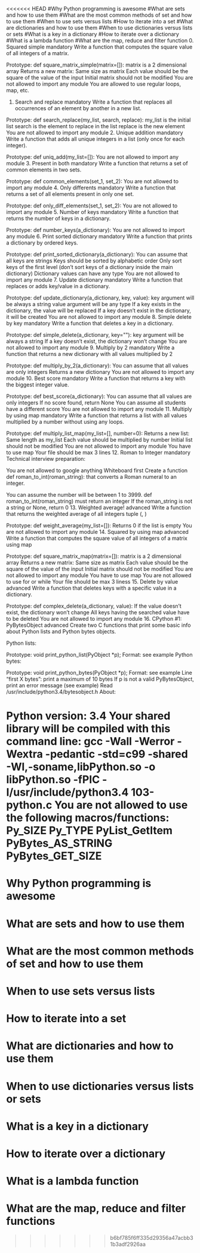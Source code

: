 <<<<<<< HEAD
#Why Python programming is awesome
#What are sets and how to use them
#What are the most common methods of set and how to use them
#When to use sets versus lists
#How to iterate into a set
#What are dictionaries and how to use them
#When to use dictionaries versus lists or sets
#What is a key in a dictionary
#How to iterate over a dictionary
#What is a lambda function
#What are the map, reduce and filter function
0. Squared simple
mandatory
Write a function that computes the square value of all integers of a matrix.

Prototype: def square_matrix_simple(matrix=[]):
matrix is a 2 dimensional array
Returns a new matrix:
Same size as matrix
Each value should be the square of the value of the input
Initial matrix should not be modified
You are not allowed to import any module
You are allowed to use regular loops, map, etc.
1. Search and replace
mandatory
Write a function that replaces all occurrences of an element by another in a new list.

Prototype: def search_replace(my_list, search, replace):
my_list is the initial list
search is the element to replace in the list
replace is the new element
You are not allowed to import any module
2. Unique addition
mandatory
Write a function that adds all unique integers in a list (only once for each integer).

Prototype: def uniq_add(my_list=[]):
You are not allowed to import any module
3. Present in both
mandatory
Write a function that returns a set of common elements in two sets.

Prototype: def common_elements(set_1, set_2):
You are not allowed to import any module
4. Only differents
mandatory
Write a function that returns a set of all elements present in only one set.

Prototype: def only_diff_elements(set_1, set_2):
You are not allowed to import any module
5. Number of keys
mandatory
Write a function that returns the number of keys in a dictionary.

Prototype: def number_keys(a_dictionary):
You are not allowed to import any module
6. Print sorted dictionary
mandatory
Write a function that prints a dictionary by ordered keys.

Prototype: def print_sorted_dictionary(a_dictionary):
You can assume that all keys are strings
Keys should be sorted by alphabetic order
Only sort keys of the first level (don’t sort keys of a dictionary inside the main dictionary)
Dictionary values can have any type
You are not allowed to import any module
7. Update dictionary
mandatory
Write a function that replaces or adds key/value in a dictionary.

Prototype: def update_dictionary(a_dictionary, key, value):
key argument will be always a string
value argument will be any type
If a key exists in the dictionary, the value will be replaced
If a key doesn’t exist in the dictionary, it will be created
You are not allowed to import any module
8. Simple delete by key
mandatory
Write a function that deletes a key in a dictionary.

Prototype: def simple_delete(a_dictionary, key=""):
key argument will be always a string
If a key doesn’t exist, the dictionary won’t change
You are not allowed to import any module
9. Multiply by 2
mandatory
Write a function that returns a new dictionary with all values multiplied by 2

Prototype: def multiply_by_2(a_dictionary):
You can assume that all values are only integers
Returns a new dictionary
You are not allowed to import any module
10. Best score
mandatory
Write a function that returns a key with the biggest integer value.

Prototype: def best_score(a_dictionary):
You can assume that all values are only integers
If no score found, return None
You can assume all students have a different score
You are not allowed to import any module
11. Multiply by using map
mandatory
Write a function that returns a list with all values multiplied by a number without using any loops.

Prototype: def multiply_list_map(my_list=[], number=0):
Returns a new list:
Same length as my_list
Each value should be multiplied by number
Initial list should not be modified
You are not allowed to import any module
You have to use map
Your file should be max 3 lines
12. Roman to Integer
mandatory
Technical interview preparation:

You are not allowed to google anything
Whiteboard first
Create a function def roman_to_int(roman_string): that converts a Roman numeral to an integer.

You can assume the number will be between 1 to 3999.
def roman_to_int(roman_string) must return an integer
If the roman_string is not a string or None, return 0
13. Weighted average!
advanced
Write a function that returns the weighted average of all integers tuple (<score>, <weight>)

Prototype: def weight_average(my_list=[]):
Returns 0 if the list is empty
You are not allowed to import any module
14. Squared by using map
advanced
Write a function that computes the square value of all integers of a matrix using map

Prototype: def square_matrix_map(matrix=[]):
matrix is a 2 dimensional array
Returns a new matrix:
Same size as matrix
Each value should be the square of the value of the input
Initial matrix should not be modified
You are not allowed to import any module
You have to use map
You are not allowed to use for or while
Your file should be max 3 liness
15. Delete by value
advanced
Write a function that deletes keys with a specific value in a dictionary.

Prototype: def complex_delete(a_dictionary, value):
If the value doesn’t exist, the dictionary won’t change
All keys having the searched value have to be deleted
You are not allowed to import any module
16. CPython #1: PyBytesObject
advanced
Create two C functions that print some basic info about Python lists and Python bytes objects.


Python lists:

Prototype: void print_python_list(PyObject *p);
Format: see example
Python bytes:

Prototype: void print_python_bytes(PyObject *p);
Format: see example
Line “first X bytes”: print a maximum of 10 bytes
If p is not a valid PyBytesObject, print an error message (see example)
Read /usr/include/python3.4/bytesobject.h
About:

Python version: 3.4
Your shared library will be compiled with this command line: gcc -Wall -Werror -Wextra -pedantic -std=c99 -shared -Wl,-soname,libPython.so -o libPython.so -fPIC -I/usr/include/python3.4 103-python.c
You are not allowed to use the following macros/functions:
Py_SIZE
Py_TYPE
PyList_GetItem
PyBytes_AS_STRING
PyBytes_GET_SIZE
=======
# Why Python programming is awesome
# What are sets and how to use them
# What are the most common methods of set and how to use them
# When to use sets versus lists
# How to iterate into a set
# What are dictionaries and how to use them
# When to use dictionaries versus lists or sets
# What is a key in a dictionary
# How to iterate over a dictionary
# What is a lambda function
# What are the map, reduce and filter functions
>>>>>>> b6bf785f6ff335d29356a47acbb31b3adf2926aa
